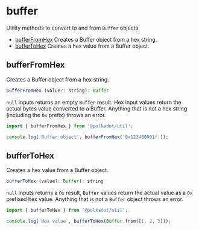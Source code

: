 # buffer

Utility methods to convert to and from `Buffer` objects 

- [bufferFromHex](#bufferFromHex) Creates a Buffer object from a hex string.
- [bufferToHex](#bufferToHex) Creates a hex value from a Buffer object.

## bufferFromHex

Creates a Buffer object from a hex string.

```js
bufferFromHex (value?: string): Buffer
```


`null` inputs returns an empty `Buffer` result. Hex input values return the actual bytes value converted to a Buffer. Anything that is not a hex string (including the `0x` prefix) throws an error.

```js
import { bufferFromHex } from '@polkadot/util';

console.log('Buffer object', bufferFromHex('0x123480001f'));
```

## bufferToHex

Creates a hex value from a Buffer object.

```js
bufferToHex (value?: Buffer): string
```


`null` inputs returns a `0x` result, `Buffer` values return the actual value as a `0x` prefixed hex value. Anything that is not a `Buffer` object throws an error.

```js
import { bufferToHex } from '@polkadot/util';

console.log('Hex value', bufferToHex(Buffer.from([1, 2, 3]));
```